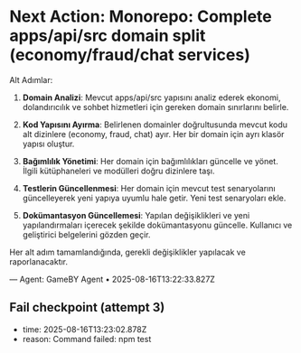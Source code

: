 # Next Action: Monorepo: Complete apps/api/src domain split (economy/fraud/chat services)

Alt Adımlar:

1. **Domain Analizi**: Mevcut apps/api/src yapısını analiz ederek ekonomi, dolandırıcılık ve sohbet hizmetleri için gereken domain sınırlarını belirle.

2. **Kod Yapısını Ayırma**: Belirlenen domainler doğrultusunda mevcut kodu alt dizinlere (economy, fraud, chat) ayır. Her bir domain için ayrı klasör yapısı oluştur.

3. **Bağımlılık Yönetimi**: Her domain için bağımlılıkları güncelle ve yönet. İlgili kütüphaneleri ve modülleri doğru dizinlere taşı.

4. **Testlerin Güncellenmesi**: Her domain için mevcut test senaryolarını güncelleyerek yeni yapıya uyumlu hale getir. Yeni test senaryoları ekle.

5. **Dokümantasyon Güncellemesi**: Yapılan değişiklikleri ve yeni yapılandırmaları içerecek şekilde dokümantasyonu güncelle. Kullanıcı ve geliştirici belgelerini gözden geçir.

Her alt adım tamamlandığında, gerekli değişiklikler yapılacak ve raporlanacaktır.

— Agent: GameBY Agent • 2025-08-16T13:22:33.827Z


## Fail checkpoint (attempt 3)
- time: 2025-08-16T13:23:02.878Z
- reason: Command failed: npm test
